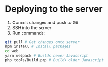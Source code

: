 # Deploying to the server

1. Commit changes and push to Git
2. SSH into the server
3. Run commands:

```sh
git pull # Get changes onto server
npm install # Install packages
cd web
yarn webpack # Builds newer Javascript
php tools/Build.php # Builds older Javascript
```
